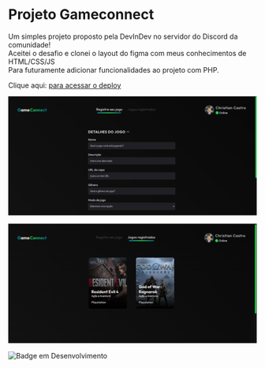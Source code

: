 # Projeto Gameconnect

Um simples projeto proposto pela DevInDev no servidor do Discord da comunidade! </br>
Aceitei o desafio e clonei o layout do figma com meus conhecimentos de HTML/CSS/JS </br>
Para futuramente adicionar funcionalidades ao projeto com PHP.

Clique aqui: <a href="https://mateus124.github.io/gameconnect/">para acessar o deploy</a>

![imagem primeira versão](https://raw.githubusercontent.com/mateus124/gameconnect/main/assets/images/image.png)

![imagem segunda versão](https://raw.githubusercontent.com/mateus124/gameconnect/main/assets/images/image2.png)

![Badge em Desenvolvimento](http://img.shields.io/static/v1?label=STATUS&message=EM%20DESENVOLVIMENTO&color=GREEN&style=for-the-badge)

